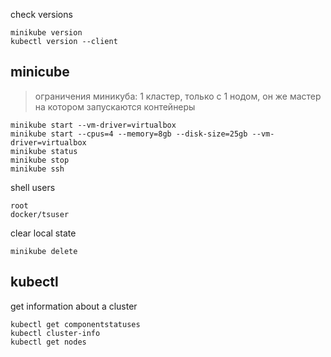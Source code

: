 check versions
```
minikube version
kubectl version --client
```

## minicube
> ограничения миникуба: 1 кластер, только с 1 нодом, он же мастер на котором запускаются контейнеры
```
minikube start --vm-driver=virtualbox
minikube start --cpus=4 --memory=8gb --disk-size=25gb --vm-driver=virtualbox
minikube status
minikube stop
minikube ssh
```

shell users
```
root
docker/tsuser
```
clear local state
```
minikube delete
```

## kubectl
get information about a cluster
```
kubectl get componentstatuses
kubectl cluster-info
kubectl get nodes
```
